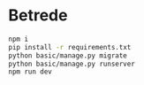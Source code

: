 Betrede 
====================
```bash
npm i
pip install -r requirements.txt
python basic/manage.py migrate
python basic/manage.py runserver
npm run dev
```
